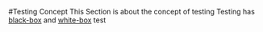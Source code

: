 #Testing Concept
This Section is about the concept of testing
Testing has [black-box](https://en.wikipedia.org/wiki/Black-box_testing) and [white-box](https://en.wikipedia.org/wiki/White-box_testing) test
